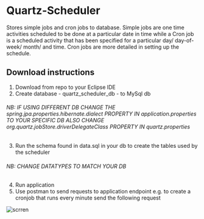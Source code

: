 # Quartz-Scheduler
Stores simple jobs and cron jobs to database. Simple jobs are one time activities scheduled to be done at a particular date in time while 
a Cron job is a scheduled activity that has been specified for a particular day/ day-of-week/ month/ and time. Cron jobs are more detailed 
in setting up the schedule.

## Download instructions
1. Download from repo to your Eclipse IDE
2. Create database - quartz_scheduler_db - to MySql db
  ###### NB: IF USING DIFFERENT DB CHANGE THE spring.jpa.properties.hibernate.dialect PROPERTY IN application.properties TO YOUR SPECIFIC DB ALSO CHANGE org.quartz.jobStore.driverDelegateClass PROPERTY IN quartz.properties
3. Run the schema found in data.sql in your db to create the tables used by the scheduler
  ###### NB: CHANGE DATATYPES TO MATCH YOUR DB
4. Run application
5. Use postman to send requests to application endpoint e.g. to create a cronjob that runs every minute send the following request

![scrren](https://user-images.githubusercontent.com/38307043/38658505-2bbdc79e-3e2e-11e8-8616-2bd7119f9925.png)
